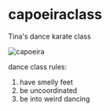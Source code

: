 # capoeiraclass
Tina's dance karate class


![capoeira](https://cloud.githubusercontent.com/assets/4775572/17191787/e2c7d2ca-5408-11e6-913e-0437a19349e9.jpg)

dance class rules:
1. have smelly feet
2. be uncoordinated
3. be into weird dancing
